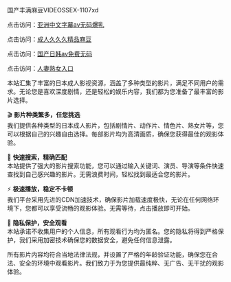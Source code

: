 国产丰满麻豆VIDEOSSEX-1107xd 

点击访问：<a href="https://heiliaoxqkkct.pages.dev/">亚洲中文字幕av无码爆乳</a>

点击访问：<a href="https://heiliaowzu4ur.pages.dev/">成人久久久精品麻豆</a>

点击访问：<a href="https://heiliaoe8ajia.pages.dev/">国产日韩av免费无码</a>

点击访问：<a href="https://heiliaowt0d7p.pages.dev/">人妻熟女入口</a>

本站汇集了丰富的日本成人影视资源，涵盖了多种类型的影片，满足不同用户的需求。无论您是喜欢深度剧情，还是轻松的娱乐内容，我们都为您准备了最丰富的影片选择。

🎬 **影片种类繁多，任您挑选**  
我们提供各种类型的日本成人影片，包括剧情片、动作片、情色片、熟女片等，您可以根据自己的兴趣自由选择。每部影片均为高清画质，确保您获得最佳的观影体验。

🔎 **快速搜索，精确匹配**  
本站提供了强大的影片搜索功能，您可以通过输入关键词、演员、导演等条件快速查找到自己感兴趣的影片。无需浪费时间，轻松找到最适合您的影片。

⚡ **极速播放，稳定不卡顿**  
我们平台采用先进的CDN加速技术，确保影片加载速度极快，无论在任何网络环境下，您都可以享受流畅的观影体验。无需等待，点击播放即可开始。

🔐 **隐私保护，安全观看**  
本站承诺不收集用户的个人信息，所有观看行为均为匿名。您的隐私将得到严格保护，我们采用加密技术确保您的数据安全，避免任何信息泄露。

所有影片内容均符合当地法律法规，并设置了严格的年龄验证功能，确保您在合法、安全的环境中观看影片。我们致力于为您提供最纯粹、无广告、无干扰的观影体验。

<span style="display:none;">[Canonical link](https://github.com/002xd/riben119 )</span>
